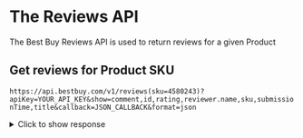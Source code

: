# The Reviews API
 The Best Buy Reviews API is used to return reviews for a given Product

 ## Get reviews for Product SKU
 ```https://api.bestbuy.com/v1/reviews(sku=4580243)?apiKey=YOUR_API_KEY&show=comment,id,rating,reviewer.name,sku,submissionTime,title&callback=JSON_CALLBACK&format=json```
<details>
<summary>Click to show response</summary>

```{
    "from": 1,
    "to": 10,
    "currentPage": 1,
    "total": 35,
    "totalPages": 4,
    "queryTime": "0.036",
    "totalTime": "0.064",
    "partial": false,
    "canonicalUrl": "/v1/reviews(sku=4580243)?show=comment,id,rating,reviewer.name,sku,submissionTime,title&format=json&apiKey=wjfj6cvuvjas4hmrnj8dhvtf",
    "reviews": [
        {
            "comment": "This is the 3rd Logitech surround sound system I have purchased. You cannot get a better system for the money. You actually would have to pay 3 to 4 times the amount. I like to pair my z906 system with a Creative sound card. The creative software is great for equalizing the sound to fit what ever room you put these in. The bass is amazing. I have to set the sub woofer way down, so as to not disturb the neighbors. I whole heatedly give this product the git recommendation!",
            "id": 228257419,
            "rating": 5,
            "reviewer": [
                {
                    "name": "gitonwiddit"
                }
            ],
            "sku": 4580243,
            "submissionTime": "2020-05-01T15:55:23",
            "title": "Best surround sound system for the buck."
        },
        {
            "comment": "Of course you need a bit of space to support a 6 speaker setup, and you need a way to get a pair of speakers behind you effectively. Logitech does include extremely long rear cables, and I've had them wrapping entire (small) rooms before, but if you can get passed that, this kit makes for an outstanding 5.1 PC sound system. I end up running the hardware at about half volume, and the OS at like 20%, and it's plenty loud, and the quality is spot on. It was raining in a game once, and I wasn't sure if it was the speakers, or if it was outside a nearby window. And don't try and suggest that 2 speakers in a headset of double the price can compare to a solid 5.1 setup like this, you can tell the direction of the sound, and that just doesn't happen with a headset. Only request I have is that the volume knob control box was a bit heavier so it didn't slide around. In the end it's just on the corner of my desk and I use the remote if I ever need to change anything.",
            "id": 228183354,
            "rating": 5,
            "reviewer": [
                {
                    "name": null
                }
            ],
            "sku": 4580243,
            "submissionTime": "2020-04-30T20:59:18",
            "title": "Logitech doesn't mess around"
        },
        {
            "comment": "5.1 surround in games is epic, you can hear exactly where enemies are. The sub in this set is huge, bass you can feel in your chest, your walls, your neighbor's walls. I've never heard computer speakers this clean, no noise no hiss no distortion... just pure sound. I've heard things in music that I never knew were there. If you're connecting these to a PC/TV use the optical input for a completely digital signal to the amp.\n\nSooo good. The price is worth it. Just buy them. Make yourself happy.",
            "id": 227826073,
            "rating": 5,
            "reviewer": [
                {
                    "name": "Jerbear"
                }
            ],
            "sku": 4580243,
            "submissionTime": "2020-04-24T15:51:54",
            "title": "Best computer speakers on the market."
        },
        {
            "comment": "These speakers for the price are amazing. Best Buy has super fast shipping also. I definitely recommend Best Buy!!",
            "id": 227397452,
            "rating": 5,
            "reviewer": [
                {
                    "name": "JDrizzle"
                }
            ],
            "sku": 4580243,
            "submissionTime": "2020-04-17T15:12:18",
            "title": "High End Surround Sound For A Great Price"
        },
        {
            "comment": "Music.  Or if you're plugging it into the computer. This is louder and has more bass . my neighbors can hear me \nI would not advise purchasing if you live in a condo or apartment. For the money is blows every soundbar or other systems for half the cost. \nSystem rocks!!!",
            "id": 224867573,
            "rating": 5,
            "reviewer": [
                {
                    "name": "Buster724072"
                }
            ],
            "sku": 4580243,
            "submissionTime": "2020-02-07T17:25:44",
            "title": "So far excellent 5.1 surround"
        },
        {
            "comment": "Great all around speaker system. It replaced the two older Logitech systems that I had. One was for my computer setup and the other one was for my TV/DVD/PS setup. It sounds great and has plenty of bass, enough to sake the dishes in the kitchen when turned up.",
            "id": 223818242,
            "rating": 5,
            "reviewer": [
                {
                    "name": "bobg"
                }
            ],
            "sku": 4580243,
            "submissionTime": "2020-01-04T12:06:07",
            "title": "Great all around speaker system"
        },
        {
            "comment": "Its great sounds my son enjoying it, its 5 star my son connected to his computer and its like a real boombox sounds",
            "id": 223307684,
            "rating": 5,
            "reviewer": [
                {
                    "name": "Amor"
                }
            ],
            "sku": 4580243,
            "submissionTime": "2019-12-20T17:13:23",
            "title": "My son enjoying his fistt logitic speaker"
        },
        {
            "comment": "This is NOT a high end system, but it will fill a room with solid sound.  If you use it for TV, movies, etc.; it will more than satisfy you.  If you are a demanding audio purest, this is not the system for you.\n\nThe extreme ends of the frequency range are not as full as higher end systems.  Car chases and explosions sound great, but concert class audio will not be near live performance quality.\n\nLower review complaining of the system failing after a few hours of LOUD use are putting demand on this system it was never meant to meet.  You also need to make sure the sub woofer and control unit have good ventilation to prevent over heating.",
            "id": 221760689,
            "rating": 5,
            "reviewer": [
                {
                    "name": "Bruno"
                }
            ],
            "sku": 4580243,
            "submissionTime": "2019-10-23T14:33:53",
            "title": "Good Budget Home Theater System"
        },
        {
            "comment": "Crisp and clean audio great for a gaming PC. When playing single player games I hate having to wear headsets so this was a great option. Highs and lows work wonderfully. Having a remote as well is a very nice option.",
            "id": 221588024,
            "rating": 5,
            "reviewer": [
                {
                    "name": "CougarKnight"
                }
            ],
            "sku": 4580243,
            "submissionTime": "2019-10-17T15:56:14",
            "title": "Beautiful PC speaker system"
        },
        {
            "comment": "Great sound, blows my old setup out of the water with ease. Just need to get some wall mount brackets and I'm good to go. Nice having a remote control.",
            "id": 220743045,
            "rating": 5,
            "reviewer": [
                {
                    "name": "WhiteChocolate"
                }
            ],
            "sku": 4580243,
            "submissionTime": "2019-09-13T22:53:42",
            "title": "Perfect"
        }
    ]
}```
</details>
